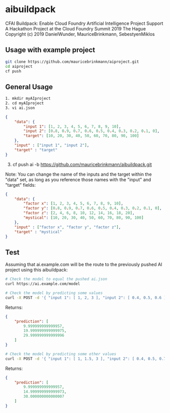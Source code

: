 # aibuildpack  
  
CFAI Buildpack: Enable Cloud Foundry Artificial Intelligence Project Support  
    A Hackathon Project at the Cloud Foundry Summit 2019 The Hague  
Copyright (c) 2019 DanielWunder, MauriceBrinkmann, SebestyenMiklos  
  
  
## Usage with example project  
```BASH
git clone https://github.com/mauricebrinkmann/aiproject.git
cd aiproject
cf push
```
  
## General Usage  
```BASH
1. mkdir myAIproject
2. cd myAIproject
3. vi ai.json
```
```JSON
{
    "data": {
        "input 1": [1, 2, 3, 4, 5, 6, 7, 8, 9, 10],
        "input 2": [0.8, 0.9, 0.7, 0.6, 0.5, 0.4, 0.3, 0.2, 0.1, 0],
        "target": [10, 20, 30, 40, 50, 60, 70, 80, 90, 100]
    },
    "input" : ["input 1", "input 2"],
    "target" : "target"
}
```
3. cf push ai -b https://github.com/mauricebrinkmann/aibuildpack.git
  
Note: You can change the name of the inputs and the target within the "data" set, as long as you reference those names with the "input" and "target" fields:
```JSON
{
    "data": {
        "factor x": [1, 2, 3, 4, 5, 6, 7, 8, 9, 10],
        "factor y": [0.8, 0.9, 0.7, 0.6, 0.5, 0.4, 0.3, 0.2, 0.1, 0],
        "factor z": [2, 4, 6, 8, 10, 12, 14, 16, 18, 20],
        "mystical": [10, 20, 30, 40, 50, 60, 70, 80, 90, 100]
    },
    "input" : ["factor x", "factor y", "factor z"],
    "target" : "mystical"
}
```
   
## Test  
  
Assuming that ai.example.com will be the route to the previously pushed AI project using this aibuildpack:
```BASH
# Check the model to equal the pushed ai.json
curl https://ai.example.com/model

# Check the model by predicting some values
curl -X POST -d '{ "input 1": [ 1, 2, 3 ], "input 2": [ 0.4, 0.5, 0.6 ] }' https://ai.example.com
```
Returns:  
```JSON
{
    "prediction": [
        9.999999999999957,
        19.999999999999975,
        29.999999999999996
    ]
}
```
   
```BASH
# Check the model by predicting some other values
curl -X POST -d '{ "input 1": [ 1, 1.5, 3 ], "input 2": [ 0.4, 0.5, 0.7 ] }' https://ai.example.com
```
Returns:  
```JSON
{
    "prediction": [
        9.999999999999957,
        14.999999999999973,
        30.000000000000007
    ]
}
```
